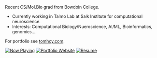 Recent CS/Mol.Bio grad from Bowdoin College. 

- Currently working in Talmo Lab at Salk Institute for computational neuroscience.
- Interests: Computational Biology/Nueroscience, AI/ML, Bioinformatics, genomics....

For portfolio see [tomhcy.com](https://tomhcy.com). 

[![Now Playing](https://img.shields.io/badge/dynamic/json?url=https%3A%2F%2Fmusic-api.tomhcy.workers.dev%2F&query=%24.title&style=flat&logo=applemusic&label=now%20playing&cacheSeconds=60)](https://tomhcy.com/projects/now-playing-indicator.html)
[![Portfolio Website](https://img.shields.io/website?url=https%3A%2F%2Ftomhcy.com&label=portfolio)](https://tomhcy.com)
[![Resume](https://img.shields.io/website?url=https%3A%2F%2Ftomhcy.com%2Fresume.html&label=resume)](https://tomhcy.com/resume.html)



<!--
**tom21100227/tom21100227** is a ✨ _special_ ✨ repository because its `README.md` (this file) appears on your GitHub profile.

Here are some ideas to get you started:

- 🔭 I’m currently working on ...
- 🌱 I’m currently learning ...
- 👯 I’m looking to collaborate on ...
- 🤔 I’m looking for help with ...
- 💬 Ask me about ...
- 📫 How to reach me: ...
- 😄 Pronouns: ...
- ⚡ Fun fact: ...
-->
